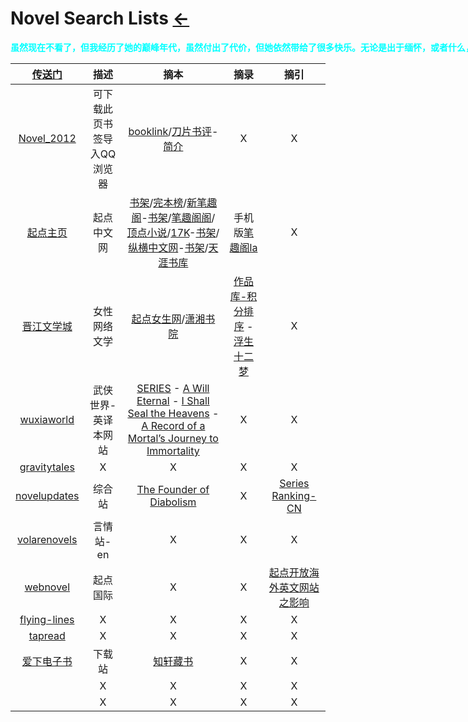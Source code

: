 <style type="text/css">
#content {margin-left: 2%;}
#content table {width:1300px;}
</style>
# Novel Search Lists  [←](index.md)

<p style="width:1300px;"><b><font color="#00ffff" face="楷体">虽然现在不看了，但我经历了她的巅峰年代，虽然付出了代价，但她依然带给了很多快乐。无论是出于缅怀，或者什么，依旧值得铭记</font></b></p>

| [传送门](../navigation.md) | 描述 | 摘本 | 摘录 | 摘引 |
|:---:|:---:|:---:|:---:|:---:|
| [Novel_2012](Novel/Q_bookmarks_2021_5_22.html) | 可下载此页书签导入QQ浏览器 | [booklink](https://booklink.me/)/[刀片书评](http://www.daopianxiaoshuo.com/#/recom)-[简介](https://w2solo.com/topics/2972) | X | X |
| [起点主页](https://www.qidian.com/search) | 起点中文网 | [书架](https://my.qidian.com/bookcase/)/[完本榜](https://www.qidian.com/finish/)/[新笔趣阁](https://www.xbiquge.la/xiaoshuodaquan/)-[书架](https://www.xbiquge.la/modules/article/bookcase.php)/[笔趣阁阁](https://www.biqugg.com/)/[顶点小说](https://www.booktxt.net/xiaoshuodaquan/)/[17K](https://search.17k.com/search.xhtml?c.q=)-[书架](https://user.17k.com/www/bookshelf/)/[纵横中文网](http://search.zongheng.com/s?keyword=%E7%89%B9%E6%88%98%E4%B9%8B%E7%8E%8B)-[书架](http://home.zongheng.com/bookshelf)/[天涯书库](https://www.tianyabook.com/) | 手机版[笔趣阁la](http://www.biquge.la/) | X |
| [晋江文学城](http://www.jjwxc.net/) | 女性网络文学 | [起点女生网](https://www.qdmm.com/)/[潇湘书院](https://www.xxsy.net/) | [作品库-积分排序](http://www.jjwxc.net/bookbase_slave.php?orderstr=2) - [浮生十二梦](http://www.jjwxc.net/onebook.php?novelid=1267798) | X |
| [wuxiaworld](https://www.wuxiaworld.com/) | 武侠世界-英译本网站 | [SERIES](https://www.wuxiaworld.com/novels) - [A Will Eternal](https://www.wuxiaworld.com/novel/a-will-eternal) - [I Shall Seal the Heavens](https://www.wuxiaworld.com/novel/i-shall-seal-the-heavens) - [A Record of a Mortal’s Journey to Immortality](https://www.wuxiaworld.com/novel/rmji) | X | X |
| [gravitytales](https://www.gravitytales.cc/) | X | X | X | X |
| [novelupdates](https://www.novelupdates.com/) | 综合站 | [The Founder of Diabolism](https://www.novelupdates.com/series/the-founder-of-diabolism/) | X | [Series Ranking-CN](https://www.novelupdates.com/series-ranking/?rank=popmonth&org=495&rl=100) |
| [volarenovels](https://www.volarenovels.com/) | 言情站-en | X | X | X |
| [webnovel](https://www.webnovel.com/) | 起点国际 | X | X | [起点开放海外英文网站之影响](https://www.zhihu.com/question/56737119) |
| [flying-lines](https://www.flying-lines.com/) | X | X | X | X |
| [tapread](https://www.tapread.com/) | X | X | X | X |
| [爱下电子书](https://www.aixdzs.com/) | 下载站 | [知轩藏书](http://zxcs.me/) | X | X |
| []() | X | X | X | X |
| []() | X | X | X | X |

